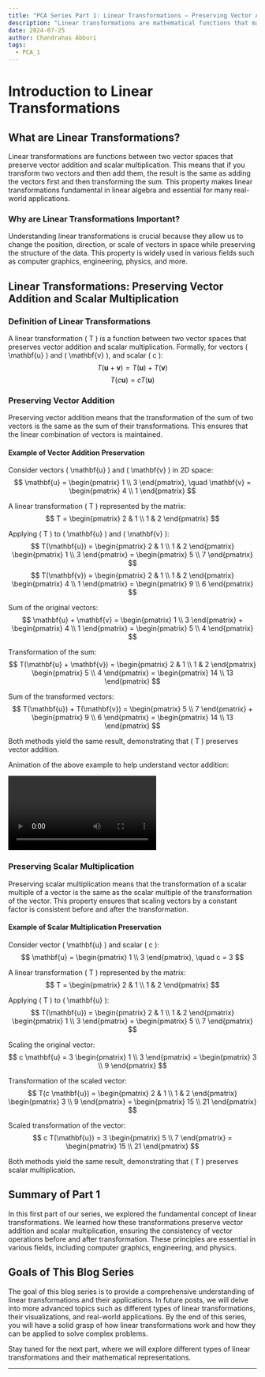 ```yaml
---
title: "PCA Series Part 1: Linear Transformations – Preserving Vector Addition and Scalar Multiplication"
description: "Linear transformations are mathematical functions that map vectors to vectors while preserving the operations of vector addition and scalar multiplication. They play a fundamental role in linear algebra and are essential for understanding many data analysis techniques, including Principal Component Analysis (PCA)."
date: 2024-07-25
author: Chandrahas Abburi
tags:
  - PCA_1
---
```



# Introduction to Linear Transformations

## What are Linear Transformations?

Linear transformations are functions between two vector spaces that preserve vector addition and scalar multiplication. This means that if you transform two vectors and then add them, the result is the same as adding the vectors first and then transforming the sum. This property makes linear transformations fundamental in linear algebra and essential for many real-world applications.

### Why are Linear Transformations Important?

Understanding linear transformations is crucial because they allow us to change the position, direction, or scale of vectors in space while preserving the structure of the data. This property is widely used in various fields such as computer graphics, engineering, physics, and more.

## Linear Transformations: Preserving Vector Addition and Scalar Multiplication

### Definition of Linear Transformations

A linear transformation \( T \) is a function between two vector spaces that preserves vector addition and scalar multiplication. Formally, for vectors \( \mathbf{u} \) and \( \mathbf{v} \), and scalar \( c \):
$$
T(\mathbf{u} + \mathbf{v}) = T(\mathbf{u}) + T(\mathbf{v})
$$
$$
T(c \mathbf{u}) = c T(\mathbf{u})
$$

### Preserving Vector Addition

Preserving vector addition means that the transformation of the sum of two vectors is the same as the sum of their transformations. This ensures that the linear combination of vectors is maintained.

#### Example of Vector Addition Preservation

Consider vectors \( \mathbf{u} \) and \( \mathbf{v} \) in 2D space:
$$
\mathbf{u} = \begin{pmatrix} 1 \\ 3 \end{pmatrix}, \quad \mathbf{v} = \begin{pmatrix} 4 \\ 1 \end{pmatrix}
$$

A linear transformation \( T \) represented by the matrix:
$$
T = \begin{pmatrix} 2 & 1 \\ 1 & 2 \end{pmatrix}
$$

Applying \( T \) to \( \mathbf{u} \) and \( \mathbf{v} \):
$$
T(\mathbf{u}) = \begin{pmatrix} 2 & 1 \\ 1 & 2 \end{pmatrix} \begin{pmatrix} 1 \\ 3 \end{pmatrix} = \begin{pmatrix} 5 \\ 7 \end{pmatrix}
$$
$$
T(\mathbf{v}) = \begin{pmatrix} 2 & 1 \\ 1 & 2 \end{pmatrix} \begin{pmatrix} 4 \\ 1 \end{pmatrix} = \begin{pmatrix} 9 \\ 6 \end{pmatrix}
$$

Sum of the original vectors:
$$
\mathbf{u} + \mathbf{v} = \begin{pmatrix} 1 \\ 3 \end{pmatrix} + \begin{pmatrix} 4 \\ 1 \end{pmatrix} = \begin{pmatrix} 5 \\ 4 \end{pmatrix}
$$

Transformation of the sum:
$$
T(\mathbf{u} + \mathbf{v}) = \begin{pmatrix} 2 & 1 \\ 1 & 2 \end{pmatrix} \begin{pmatrix} 5 \\ 4 \end{pmatrix} = \begin{pmatrix} 14 \\ 13 \end{pmatrix}
$$

Sum of the transformed vectors:
$$
T(\mathbf{u}) + T(\mathbf{v}) = \begin{pmatrix} 5 \\ 7 \end{pmatrix} + \begin{pmatrix} 9 \\ 6 \end{pmatrix} = \begin{pmatrix} 14 \\ 13 \end{pmatrix}
$$

Both methods yield the same result, demonstrating that \( T \) preserves vector addition.

Animation of the above example to help understand vector addition:

<div class="aspect-w-16 aspect-h-9">
    <video controls class="w-full h-full">
        <source src="https://drive.google.com/file/d/1-GSqTrfapAG1qn3HBEEjW35ai7Ob6WCI/view?usp=sharing" type="video/mp4">
        Your browser does not support the video tag.
    </video>
</div>

### Preserving Scalar Multiplication

Preserving scalar multiplication means that the transformation of a scalar multiple of a vector is the same as the scalar multiple of the transformation of the vector. This property ensures that scaling vectors by a constant factor is consistent before and after the transformation.

#### Example of Scalar Multiplication Preservation

Consider vector \( \mathbf{u} \) and scalar \( c \):
$$
\mathbf{u} = \begin{pmatrix} 1 \\ 3 \end{pmatrix}, \quad c = 3
$$

A linear transformation \( T \) represented by the matrix:
$$
T = \begin{pmatrix} 2 & 1 \\ 1 & 2 \end{pmatrix}
$$

Applying \( T \) to \( \mathbf{u} \):
$$
T(\mathbf{u}) = \begin{pmatrix} 2 & 1 \\ 1 & 2 \end{pmatrix} \begin{pmatrix} 1 \\ 3 \end{pmatrix} = \begin{pmatrix} 5 \\ 7 \end{pmatrix}
$$

Scaling the original vector:
$$
c \mathbf{u} = 3 \begin{pmatrix} 1 \\ 3 \end{pmatrix} = \begin{pmatrix} 3 \\ 9 \end{pmatrix}
$$

Transformation of the scaled vector:
$$
T(c \mathbf{u}) = \begin{pmatrix} 2 & 1 \\ 1 & 2 \end{pmatrix} \begin{pmatrix} 3 \\ 9 \end{pmatrix} = \begin{pmatrix} 15 \\ 21 \end{pmatrix}
$$

Scaled transformation of the vector:
$$
c T(\mathbf{u}) = 3 \begin{pmatrix} 5 \\ 7 \end{pmatrix} = \begin{pmatrix} 15 \\ 21 \end{pmatrix}
$$

Both methods yield the same result, demonstrating that \( T \) preserves scalar multiplication.

## Summary of Part 1

In this first part of our series, we explored the fundamental concept of linear transformations. We learned how these transformations preserve vector addition and scalar multiplication, ensuring the consistency of vector operations before and after transformation. These principles are essential in various fields, including computer graphics, engineering, and physics.

## Goals of This Blog Series

The goal of this blog series is to provide a comprehensive understanding of linear transformations and their applications. In future posts, we will delve into more advanced topics such as different types of linear transformations, their visualizations, and real-world applications. By the end of this series, you will have a solid grasp of how linear transformations work and how they can be applied to solve complex problems.

Stay tuned for the next part, where we will explore different types of linear transformations and their mathematical representations.

---